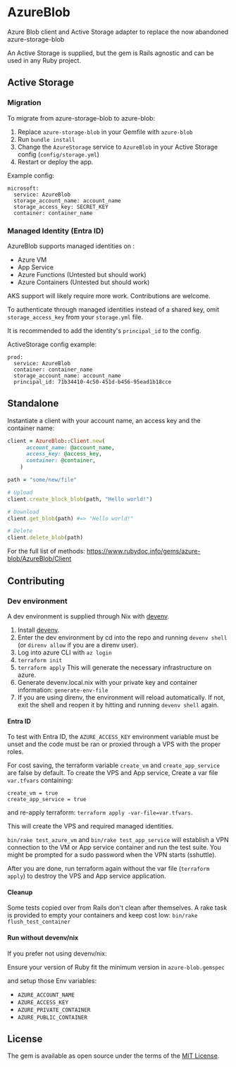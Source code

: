 # AzureBlob

Azure Blob client and Active Storage adapter to replace the now abandoned azure-storage-blob

An Active Storage is supplied, but the gem is Rails agnostic and can be used in any Ruby project.

## Active Storage

### Migration
To migrate from azure-storage-blob to azure-blob:

1. Replace `azure-storage-blob` in your Gemfile with `azure-blob`
2. Run `bundle install`
3. Change the `AzureStorage` service to `AzureBlob`  in your Active Storage config (`config/storage.yml`)
4. Restart or deploy the app.

Example config:

```
microsoft:
  service: AzureBlob
  storage_account_name: account_name
  storage_access_key: SECRET_KEY
  container: container_name
```

### Managed Identity (Entra ID)

AzureBlob supports managed identities on :
- Azure VM
- App Service
- Azure Functions (Untested but should work)
- Azure Containers (Untested but should work)

AKS support will likely require more work. Contributions are welcome.

To authenticate through managed identities instead of a shared key, omit `storage_access_key` from your `storage.yml` file.

It is recommended to add the identity's `principal_id` to the config.

ActiveStorage config example:

```
prod:
  service: AzureBlob
  container: container_name
  storage_account_name: account_name
  principal_id: 71b34410-4c50-451d-b456-95ead1b18cce
```

## Standalone

Instantiate a client with your account name, an access key and the container name:

```ruby
client = AzureBlob::Client.new(
      account_name: @account_name,
      access_key: @access_key,
      container: @container,
    )

path = "some/new/file"

# Upload
client.create_block_blob(path, "Hello world!")

# Download
client.get_blob(path) #=> "Hello world!"

# Delete
client.delete_blob(path)
```

For the full list of methods: https://www.rubydoc.info/gems/azure-blob/AzureBlob/Client

## Contributing

### Dev environment

A dev environment is supplied through Nix with [devenv](https://devenv.sh/).

1. Install [devenv](https://devenv.sh/).
2. Enter the dev environment by cd into the repo and running `devenv shell` (or `direnv allow` if you are a direnv user).
3. Log into azure CLI with `az login`
4. `terraform init`
5. `terraform apply` This will generate the necessary infrastructure on azure.
6. Generate devenv.local.nix with your private key and container information: `generate-env-file`
7. If you are using direnv, the environment will reload automatically. If not, exit the shell and reopen it by hitting <C-d> and running `devenv shell` again.

#### Entra ID

To test with Entra ID, the `AZURE_ACCESS_KEY` environment variable must be unset and the code must be ran or proxied through a VPS with the proper roles.

For cost saving, the terraform variable `create_vm` and `create_app_service` are false by default.
To create the VPS and App service, Create a var file `var.tfvars` containing:

```
create_vm = true
create_app_service = true
```
and re-apply terraform: `terraform apply -var-file=var.tfvars`.

This will create the VPS and required managed identities.

`bin/rake test_azure_vm` and `bin/rake test_app_service` will establish a VPN connection to the VM or App service container and run the test suite. You might be prompted for a sudo password when the VPN starts (sshuttle).

After you are done, run terraform again without the var file (`terraform apply`) to destroy the VPS and App service application.

#### Cleanup

Some tests copied over from Rails don't clean after themselves. A rake task is provided to empty your containers and keep cost low: `bin/rake flush_test_container`

#### Run without devenv/nix

If you prefer not using devenv/nix:

Ensure your version of Ruby fit the minimum version in `azure-blob.gemspec`

and setup those Env variables:

- `AZURE_ACCOUNT_NAME`
- `AZURE_ACCESS_KEY`
- `AZURE_PRIVATE_CONTAINER`
- `AZURE_PUBLIC_CONTAINER`

## License

The gem is available as open source under the terms of the [MIT License](https://opensource.org/licenses/MIT).
